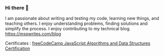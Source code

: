 ### Hi there 👋

I am passionate about writing and testing my code, learning new things, and teaching others. I enjoy understanding problems, finding solutions and simplify the process. I enjoy contributing to my technical blog. https://mspwrites.com/blog

Certificates : [freeCodeCamp JavaScript Algorithms and Data Structures Certification](https://www.freecodecamp.org/certification/mohitsparihar/javascript-algorithms-and-data-structures)
<!--
**mohitsparihar/mohitsparihar** is a ✨ _special_ ✨ repository because its `README.md` (this file) appears on your GitHub profile.

Here are some ideas to get you started:

- 🔭 I’m currently working on ...
- 🌱 I’m currently learning ...
- 👯 I’m looking to collaborate on ...
- 🤔 I’m looking for help with ...
- 💬 Ask me about ...
- 📫 How to reach me: ...
- 😄 Pronouns: ...
- ⚡ Fun fact: ...
-->

